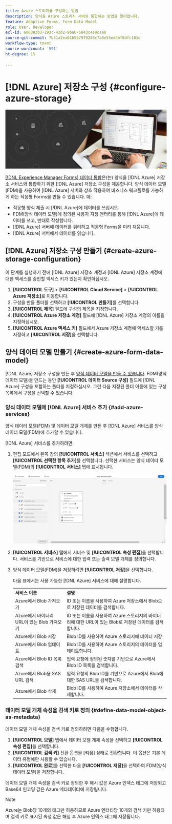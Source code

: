 ```yaml
---
title: Azure 스토리지를 구성하는 방법
description: 양식을 Azure 스토리지 서버와 통합하는 방법을 알아봅니다.
feature: Adaptive Forms, Form Data Model
role: User, Developer
exl-id: 606383b3-293c-43d2-9ba0-5843c4e0caa8
source-git-commit: 7b31a2ea016567979288c7a8e55ed5bf8dfc181d
workflow-type: tm+mt
source-wordcount: '591'
ht-degree: 1%

---
```


# [!DNL Azure] 저장소 구성 {#configure-azure-storage}


![데이터 통합](assets/data-integeration.png)

[[!DNL Experience Manager Forms] 데이터 통합](data-integration.md)은(는) 양식을 [!DNL Azure] 저장소 서비스와 통합하기 위한 [!DNL Azure] 저장소 구성을 제공합니다. 양식 데이터 모델(FDM)을 사용하여 [!DNL Azure] 서버와 상호 작용하여 비즈니스 워크플로를 가능하게 하는 적응형 Forms을 만들 수 있습니다. 예:

* 적응형 양식 제출 시 [!DNL Azure]에 데이터를 쓰십시오.
* FDM(양식 데이터 모델)에 정의된 사용자 지정 엔터티를 통해 [!DNL Azure]에 데이터를 쓰고, 반대로 작성합니다.
* [!DNL Azure] 서버에 데이터를 쿼리하고 적응형 Forms을 미리 채웁니다.
* [!DNL Azure] 서버에서 데이터를 읽습니다.

## [!DNL Azure] 저장소 구성 만들기 {#create-azure-storage-configuration}

이 단계를 실행하기 전에 [!DNL Azure] 저장소 계정과 [!DNL Azure] 저장소 계정에 대한 액세스를 승인할 액세스 키가 있는지 확인하십시오.

1. **[!UICONTROL 도구]** > **[!UICONTROL Cloud Service]** > **[!UICONTROL Azure 저장소]**&#x200B;로 이동합니다.
1. 구성을 만들 폴더를 선택하고 **[!UICONTROL 만들기]**&#x200B;를 선택합니다.
1. **[!UICONTROL 제목]** 필드에 구성의 제목을 지정합니다.
1. **[!UICONTROL Azure 저장소 계정]** 필드에 [!DNL Azure] 저장소 계정의 이름을 지정하십시오.
1. **[!UICONTROL Azure 액세스 키]** 필드에서 Azure 저장소 계정에 액세스할 키를 지정하고 **[!UICONTROL 저장]**&#x200B;을 선택합니다.

## 양식 데이터 모델 만들기 {#create-azure-form-data-model}

[!DNL Azure] 저장소 구성을 만든 후 [양식 데이터 모델을 만들 수 있습니다](create-form-data-models.md). FDM(양식 데이터 모델)을 만드는 동안 **[!UICONTROL 데이터 Source 구성]** 필드에 [!DNL Azure] 구성을 포함하는 폴더를 지정하십시오. 그런 다음 지정된 폴더 이름에 있는 구성 목록에서 구성을 선택할 수 있습니다.

### 양식 데이터 모델에 [!DNL Azure] 서비스 추가 {#add-azure-services}

양식 데이터 모델(FDM) 및 데이터 모델 개체를 만든 후 [!DNL Azure] 서비스를 양식 데이터 모델(FDM)에 추가할 수 있습니다.

[!DNL Azure] 서비스를 추가하려면:

1. 편집 모드에서 왼쪽 창의 **[!UICONTROL 서비스]** 섹션에서 서비스를 선택하고 **[!UICONTROL 선택한 항목 추가]**&#x200B;를 선택합니다. 선택한 서비스는 양식 데이터 모델(FDM)의 **[!UICONTROL 서비스]** 탭에 표시됩니다.

   ![선택한 서비스 추가](assets/select-services.png)

1. **[!UICONTROL 서비스]** 탭에서 서비스 및 **[!UICONTROL 속성 편집]**&#x200B;을 선택합니다. 서비스를 기반으로 서비스에 대한 입력 또는 출력 모델 개체를 정의합니다.

1. 양식 데이터 모델(FDM)을 저장하려면 **[!UICONTROL 저장]**&#x200B;을 선택합니다.

   다음 표에서는 사용 가능한 [!DNL Azure] 서비스에 대해 설명합니다.

   <table>
    <tbody>
     <tr>
      <th><strong>서비스 이름</strong></th>
      <th><strong>설명</strong></th>
     </tr>
     <tr>
      <td>Azure에서 Blob 가져오기</td>
      <td>ID 또는 이름을 사용하여 Azure 저장소에서 Blob으로 저장된 데이터를 검색합니다.</td>
     </tr>
     <tr>
      <td>Azure에서 바이너리 URL이 있는 Blob 가져오기</td>
      <td>ID 또는 이름을 사용하여 Azure 스토리지의 바이너리에 대한 URL이 있는 Blob로 저장된 데이터를 검색합니다.</td>
     </tr>
     <tr>
      <td>Azure에서 Blob 저장</td>
      <td>Blob ID를 사용하여 Azure 스토리지에 데이터 저장</td>
     </tr>
     <tr>
      <td>Azure에서 Blob 업데이트</td>
      <td>Blob ID를 사용하여 Azure 스토리지의 데이터를 업데이트합니다.</td>
     </tr>
     <tr>
      <td>Azure에서 Blob ID 목록 검색</td>
      <td>입력 요청에 정의된 숫자를 기반으로 Azure에서 Blob ID 목록을 검색합니다.</td>
     </tr>
     <tr>
      <td>Azure에서 Blob용 SAS URL 검색</td>
      <td>입력 요청의 Blob ID를 기반으로 Azure에서 Blob에 대한 SAS URL을 검색합니다.</td>
     </tr>
     <tr>
      <td>Azure에서 Blob 삭제</td>
      <td>Blob ID를 사용하여 Azure 저장소에서 데이터를 삭제합니다.</td>
     </tr>
    </tbody>
   </table>

### 데이터 모델 개체 속성을 검색 키로 정의 {#define-data-model-object-as-metadata}

데이터 모델 개체 속성을 검색 키로 정의하려면 다음을 수행합니다.

1. **[!UICONTROL 모델]** 탭에서 데이터 모델 개체 속성을 선택하고 **[!UICONTROL 속성 편집]**&#x200B;을 선택합니다.
1. **[!UICONTROL 검색 키]** 전환 옵션을 [켜짐] 상태로 전환합니다. 이 옵션은 기본 데이터 유형에만 사용할 수 있습니다.
1. **[!UICONTROL 완료]**&#x200B;를 선택한 다음 **[!UICONTROL 저장]**&#x200B;을 선택하여 FDM(양식 데이터 모델)을 저장합니다.

데이터 모델 개체 속성을 검색 키로 정의한 후 해시 값은 Azure 인덱스 태그에 저장되고 Base64 인코딩 값은 Azure 메타데이터에 저장됩니다.

>[!NOTE]
>
>Azure는 Blob당 10개의 태그만 허용하므로 Azure 엔터티당 10개의 검색 키만 허용되며 검색 키로 표시된 속성 값은 해싱 후 Azure 인덱스 태그에 저장됩니다.

<!--

>[!MORELIKETHIS]
>
>* [Configure data sources for AEM Forms](/help/forms/configure-data-sources.md)
>* [Integrate Microsoft Dynamics 365 and Salesforce with Adaptive Forms](/help/forms/configure-msdynamics-salesforce.md)
>  [Add Forms Portal to an AEM Sites page](/help/forms/configure-forms-portal.md)

-->